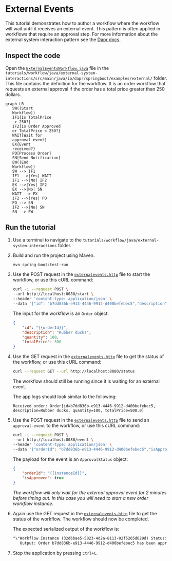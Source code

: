 # External Events

This tutorial demonstrates how to author a workflow where the workflow will wait until it receives an external event. This pattern is often applied in workflows that require an approval step. For more information about the external system interaction pattern see the [Dapr docs](https://docs.dapr.io/developing-applications/building-blocks/workflow/workflow-patterns/#external-system-interaction).

## Inspect the code

Open the [`ExternalEventsWorkflow.java`](src/main/java/io/dapr/springboot/examples/external/ExternalEventsWorkflow.java) file in the `tutorials/workflow/java/external-system-interactions/src/main/java/io/dapr/springboot/examples/external/` folder. 
 This file contains the definition for the workflow. It is an order workflow that requests an external approval if the order has a total price greater than 250 dollars.

```mermaid
graph LR
   SW((Start
   Workflow))
   IF1{Is TotalPrice
    > 250?}
   IF2{Is Order Approved
   or TotalPrice < 250?}
   WAIT[Wait for
   approval event]
   EX{Event
   received?}
   PO[Process Order]
   SN[Send Notification]
   EW((End
   Workflow))
   SW --> IF1
   IF1 -->|Yes| WAIT
   IF1 -->|No| IF2
   EX -->|Yes| IF2
   EX -->|No| SN
   WAIT --> EX
   IF2 -->|Yes| PO
   PO --> SN
   IF2 -->|No| SN
   SN --> EW
```

## Run the tutorial

1. Use a terminal to navigate to the `tutorials/workflow/java/external-system-interactions` folder.
2. Build and run the project using Maven.

   ```bash
   mvn spring-boot:test-run
   ```

3. Use the POST request in the [`externalevents.http`](./externalevents.http) file to start the workflow, or use this cURL command:

    ```bash
    curl -i --request POST \
    --url http://localhost:8080/start \
    --header 'content-type: application/json' \
    --data '{"id": "b7dd836b-e913-4446-9912-d400befebec5","description": "Rubber ducks","quantity": 100,"totalPrice": 500}'
    ```

    The input for the workflow is an `Order` object:

    ```json
    {
        "id": "{{orderId}}",
        "description": "Rubber ducks",
        "quantity": 100,
        "totalPrice": 500
    }
    ```

4. Use the GET request in the [`externalevents.http`](./externalevents.http) file to get the status of the workflow, or use this cURL command:

    ```bash
    curl --request GET --url http://localhost:8080/status
    ```

    The workflow should still be running since it is waiting for an external event.

    The app logs should look similar to the following:

    ```text
   Received order: Order[id=b7dd836b-e913-4446-9912-d400befebec5, description=Rubber ducks, quantity=100, totalPrice=500.0]

    ```

5. Use the POST request in the [`externalevents.http`](./externalevents.http) file to send an `approval-event` to the workflow, or use this cURL command:

    ```bash
    curl -i --request POST \
    --url http://localhost:8080/event \
    --header 'content-type: application/json' \
    --data '{"orderId": "b7dd836b-e913-4446-9912-d400befebec5","isApproved": true}'
    ```

    The payload for the event is an `ApprovalStatus` object:

    ```json
    {
        "orderId": "{{instanceId}}",
        "isApproved": true
    }
    ```

    *The workflow will only wait for the external approval event for 2 minutes before timing out. In this case you will need to start a new order workflow instance.*

6. Again use the GET request in the [`externalevents.http`](./externalevents.http) file to get the status of the workflow. The workflow should now be completed.

    The expected serialized output of the workflow is:

    ```txt
    "\"Workflow Instance (32d6bae5-5823-4d2a-8113-02f5265d629d) Status: COMPLETED
       Output: Order b7dd836b-e913-4446-9912-d400befebec5 has been approved.\""
    ```

7. Stop the application by pressing `Ctrl+C`.
